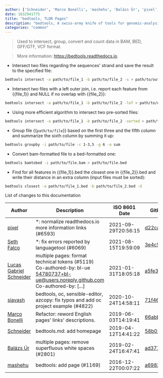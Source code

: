 ```yaml
---
author: ['Schneider', 'Marco Bonelli', 'mashehu', 'Balázs Úr', 'pixel', 'siavash', 'Lucas Gabriel Schneider', 'Seth Falco']
date: 1632941775
title: "bedtools, TLDR Pages"
description: "bedtools, A swiss-army knife of tools for genomic-analysis tasks."
categories: "common"
---
```

> Used to intersect, group, convert and count data in BAM, BED, GFF/GTF, VCF format.

> More information: <https://bedtools.readthedocs.io>.

- Intersect two files regarding the sequences' strand and save the result to the specified file:

```bash
bedtools intersect -a path/to/file_1 -b path/to/file_2 -s > path/to/output_file
```

- Intersect two files with a left outer join, i.e. report each feature from {{file_1}} and NULL if no overlap with {{file_2}}:

```bash
bedtools intersect -a path/to/file_1 -b path/to/file_2 -lof > path/to/output_file
```

- Using more efficient algorithm to intersect two pre-sorted files:

```bash
bedtools intersect -a path/to/file_1 -b path/to/file_2 -sorted > path/to/output_file
```

- Group file {{`path/to/file`}} based on the first three and the fifth column and summarize the sixth column by summing it up:

```bash
bedtools groupby -i path/to/file -c 1-3,5 -g 6 -o sum
```

- Convert bam-formatted file to a bed-formatted one:

```bash
bedtools bamtobed -i path/to/file.bam > path/to/file.bed
```

- Find for all features in {{file_1}}.bed the closest one in {{file_2}}.bed and write their distance in an extra column (input files must be sorted):

```bash
bedtools closest -a path/to/file_1.bed -b path/to/file_2.bed -d
```
List of changes to this documentation


Author | Description | ISO 8601 Date | GitHub link
------|-----|-----|-----
[pixel](mailto:chrissx@chrissx.de) | *: normalize readthedocs.io more information links (#6593) | 2021-09-29T20:56:15 | [d22ca9676f6c](https://github.com/tldr-pages/tldr/commit/d22ca9676f6c02b19e6e1728f5ea777e7985c9d0)
[Seth Falco](mailto:seth@falco.fun) | *: fix errors reported by languagetool (#6069) | 2021-08-15T19:59:09 | [3e4c519004a4](https://github.com/tldr-pages/tldr/commit/3e4c519004a471c861cdc609fd7239ee3355671c)
[Lucas Gabriel Schneider](mailto:casdpa@gmail.com) | multiple pages: format technical tokens (#5119) Co-authored-by: bl-ue <54780737+bl-ue@users.noreply.github.com> Co-authored-by: [...] | 2021-01-31T18:05:18 | [a5fe31bc47ae](https://github.com/tldr-pages/tldr/commit/a5fe31bc47aece3efa5e66b52b3cf384f27d5d72)
[siavash](mailto:siavash.solimanii@yahoo.com) | bedtools, oc, sensible-editor, azcopy: fix typos and add oc project example (#4822) | 2020-10-24T14:58:11 | [71f4635d88d0](https://github.com/tldr-pages/tldr/commit/71f4635d88d0071425a5ee00ad1de49cefa763ac)
[Marco Bonelli](mailto:marco@mebeim.net) | Refactor: reword English pages' links' descriptions. | 2019-06-03T14:19:41 | [66abb98ce935](https://github.com/tldr-pages/tldr/commit/66abb98ce935c0f4516bf30c4d6da72180d5a3ab)
[Schneider](mailto:lucas.schneider@sap.com) | bedtools.md: add homepage | 2019-04-12T14:41:22 | [58b01f27d0ee](https://github.com/tldr-pages/tldr/commit/58b01f27d0ee35fdaa0e1dcbbd2261a506c69554)
[Balázs Úr](mailto:balazs@urbalazs.hu) | multiple pages: remove superfluous white spaces (#2801) | 2019-02-24T16:47:41 | [ad3772d8cbd5](https://github.com/tldr-pages/tldr/commit/ad3772d8cbd5a61fecfb38ab13bdc7b104b4ecdf)
[mashehu](mailto:mashehu@users.noreply.github.com) | bedtools: add page (#1169) | 2016-12-22T00:07:22 | [a6983d4063c2](https://github.com/tldr-pages/tldr/commit/a6983d4063c2c234c464adef76d4946e1cac71e2)

